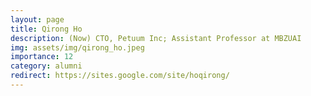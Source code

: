 ```yaml
---
layout: page
title: Qirong Ho
description: (Now) CTO, Petuum Inc; Assistant Professor at MBZUAI
img: assets/img/qirong_ho.jpeg
importance: 12
category: alumni
redirect: https://sites.google.com/site/hoqirong/
---
```

